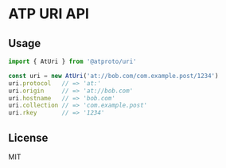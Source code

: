 # ATP URI API

## Usage

```typescript
import { AtUri } from '@atproto/uri'

const uri = new AtUri('at://bob.com/com.example.post/1234')
uri.protocol   // => 'at:'
uri.origin     // => 'at://bob.com'
uri.hostname   // => 'bob.com'
uri.collection // => 'com.example.post'
uri.rkey       // => '1234'
```

## License

MIT